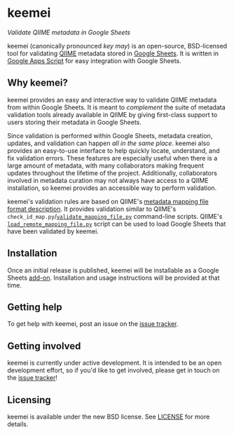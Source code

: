 # keemei

*Validate QIIME metadata in Google Sheets*

keemei (canonically pronounced *key may*) is an open-source, BSD-licensed tool for validating [QIIME](http://qiime.org/) metadata stored in [Google Sheets](http://www.google.com/sheets/about/). It is written in [Google Apps Script](https://developers.google.com/apps-script/) for easy integration with Google Sheets.

## Why keemei?

keemei provides an easy and interactive way to validate QIIME metadata from within Google Sheets. It is meant to *complement* the suite of metadata validation tools already available in QIIME by giving first-class support to users storing their metadata in Google Sheets.

Since validation is performed within Google Sheets, metadata creation, updates, and validation can happen *all in the same place*. keemei also provides an easy-to-use interface to help quickly locate, understand, and fix validation errors. These features are especially useful when there is a large amount of metadata, with many collaborators making frequent updates throughout the lifetime of the project. Additionally, collaborators involved in metadata curation may not always have access to a QIIME installation, so keemei provides an accessible way to perform validation.

keemei's validation rules are based on QIIME's [metadata mapping file format description](http://qiime.org/documentation/file_formats.html#metadata-mapping-files). It provides validation similar to QIIME's `check_id_map.py`/[`validate_mapping_file.py`](http://qiime.org/scripts/validate_mapping_file.html) command-line scripts. QIIME's [`load_remote_mapping_file.py`](http://qiime.org/scripts/load_remote_mapping_file.html) script can be used to load Google Sheets that have been validated by keemei.

## Installation

Once an initial release is published, keemei will be installable as a Google Sheets [add-on](https://developers.google.com/apps-script/add-ons/). Installation and usage instructions will be provided at that time.

## Getting help

To get help with keemei, post an issue on the [issue tracker](https://github.com/jairideout/keemei/issues).

## Getting involved

keemei is currently under active development. It is intended to be an open development effort, so if you'd like to get involved, please get in touch on the [issue tracker](https://github.com/jairideout/keemei/issues)!

## Licensing

keemei is available under the new BSD license. See [LICENSE](LICENSE) for more details.
